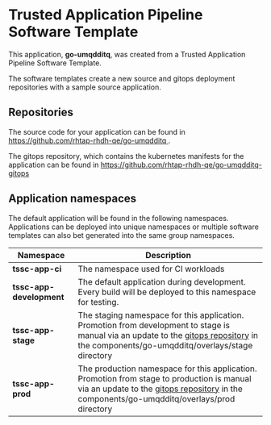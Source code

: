 # Trusted Application Pipeline Software Template

This application, **go-umqdditq**, was created from a Trusted Application Pipeline Software Template.

The software templates create a new source and gitops deployment repositories with a sample source application. 

## Repositories

The source code for your application can be found in [https://github.com/rhtap-rhdh-qe/go-umqdditq ](https://github.com/rhtap-rhdh-qe/go-umqdditq ).
 
The gitops repository, which contains the kubernetes manifests for the application can be found in 
[https://github.com/rhtap-rhdh-qe/go-umqdditq-gitops ](https://github.com/rhtap-rhdh-qe/go-umqdditq-gitops ) 

## Application namespaces 

The default application will be found in the following namespaces. Applications can be deployed into unique namespaces or multiple software templates can also bet generated into the same group namespaces.  

|  Namespace   |  Description   |  
| -------- | -------- |
| **tssc-app-ci** | The namespace used for CI workloads |
| **tssc-app-development** | The default application during development. Every build will be deployed to this namespace for testing. |
| **tssc-app-stage** | The staging namespace for this application. Promotion from development to stage is manual via an update to the [gitops repository](https://github.com/rhtap-rhdh-qe/go-umqdditq-gitops ) in the components/go-umqdditq/overlays/stage directory |
| **tssc-app-prod** | The production namespace for this application. Promotion from stage to production is manual via an update to the [gitops repository](https://github.com/rhtap-rhdh-qe/go-umqdditq-gitops ) in the components/go-umqdditq/overlays/prod directory |